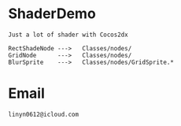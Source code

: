 # ShaderDemo

    Just a lot of shader with Cocos2dx

    RectShadeNode --->   Classes/nodes/
    GridNode      --->   Classes/nodes/
    BlurSprite	  --->	 Classes/nodes/GridSprite.*

# Email

    linyn0612@icloud.com

    
